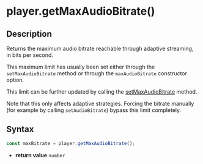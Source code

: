 # player.getMaxAudioBitrate()

## Description

Returns the maximum audio bitrate reachable through adaptive streaming, in bits
per second.

This maximum limit has usually been set either through the `setMaxAudioBitrate`
method or through the `maxAudioBitrate` constructor option.

This limit can be further updated by calling the
[setMaxAudioBitrate](./setMaxAudioBitrate.md) method.

Note that this only affects adaptive strategies. Forcing the bitrate manually
(for example by calling `setAudioBitrate`) bypass this limit completely.


## Syntax

```js
const maxBitrate = player.getMaxAudioBitrate();
```

 - **return value** `number`
